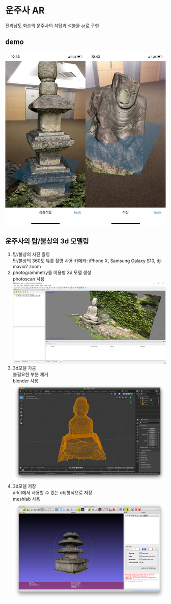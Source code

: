 # 운주사 AR  
전라남도 화순의 운주사의 석탑과 석불을 ar로 구현

## demo
![Alt text](/demo/demo.jpeg)   

## 운주사의 탑/불상의 3d 모델링  
1. 탑/불상의 사진 촬영  
탑/불상의 360도 뷰를 촬영
사용 카메라: iPhone X, Samsung Galaxy S10, dji mavix2 zoom  
2. photogrammetry를 이용항 3d 모델 생성  
photoscan 사용  
![Alt text](/demo/photoscan.png)  
3. 3d모델 가공  
불필요한 부분 제거  
blender 사용  
![Alt text](/demo/blender.png)  
4. 3d모델 저장  
arkit에서 사용할 수 있는 obj형식으로 저장  
meshlab 사용  
![Alt text](/demo/meshlab.png)  
